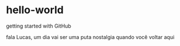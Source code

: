 # hello-world
getting started with GitHub

fala Lucas, um dia vai ser uma puta nostalgia quando você voltar aqui
